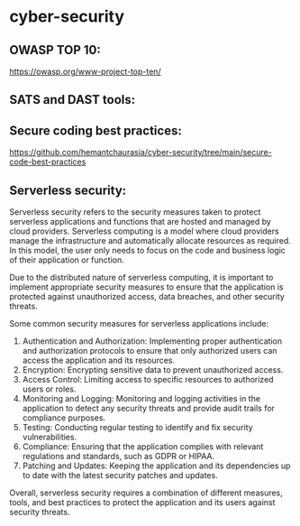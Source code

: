 # cyber-security

## OWASP TOP 10:
https://owasp.org/www-project-top-ten/

## SATS and DAST tools:


## Secure coding best practices:
https://github.com/hemantchaurasia/cyber-security/tree/main/secure-code-best-practices

## Serverless security:

Serverless security refers to the security measures taken to protect serverless applications and functions that are hosted and managed by cloud providers. Serverless computing is a model where cloud providers manage the infrastructure and automatically allocate resources as required. In this model, the user only needs to focus on the code and business logic of their application or function.

Due to the distributed nature of serverless computing, it is important to implement appropriate security measures to ensure that the application is protected against unauthorized access, data breaches, and other security threats.

Some common security measures for serverless applications include:

1. Authentication and Authorization: Implementing proper authentication and authorization protocols to ensure that only authorized users can access the application and its resources.
2. Encryption: Encrypting sensitive data to prevent unauthorized access.
3. Access Control: Limiting access to specific resources to authorized users or roles.
4. Monitoring and Logging: Monitoring and logging activities in the application to detect any security threats and provide audit trails for compliance purposes.
5. Testing: Conducting regular testing to identify and fix security vulnerabilities.
6. Compliance: Ensuring that the application complies with relevant regulations and standards, such as GDPR or HIPAA.
7. Patching and Updates: Keeping the application and its dependencies up to date with the latest security patches and updates.

Overall, serverless security requires a combination of different measures, tools, and best practices to protect the application and its users against security threats.
